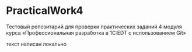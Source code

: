 # PracticalWork4
Тестовый репозитарий для проверки практических заданий 4 модуля курса «Профессиональная разработка в 1С:EDT с использованием Git»

текст написан локально
